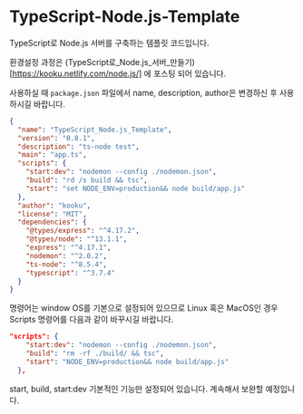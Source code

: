 # TypeScript-Node.js-Template

TypeScript로 Node.js 서버를 구축하는 템플릿 코드입니다.

환경설정 과정은 (TypeScript로_Node.js_서버_만들기)[https://kooku.netlify.com/node.js/] 에 포스팅 되어 있습니다.

사용하실 때 `package.json` 파일에서 name, description, author은 변경하신 후 사용하시길 바랍니다.

```json
{
  "name": "TypeScript_Node.js_Template",
  "version": "0.0.1",
  "description": "ts-node test",
  "main": "app.ts",
  "scripts": {
    "start:dev": "nodemon --config ./nodemon.json",
    "build": "rd /s build && tsc",
    "start": "set NODE_ENV=production&& node build/app.js"
  },
  "author": "kooku",
  "license": "MIT",
  "dependencies": {
    "@types/express": "^4.17.2",
    "@types/node": "^13.1.1",
    "express": "^4.17.1",
    "nodemon": "^2.0.2",
    "ts-node": "^8.5.4",
    "typescript": "^3.7.4"
  }
}
```

명령어는 window OS를 기본으로 설정되어 있으므로 Linux 혹은 MacOS인 경우 Scripts 명령어를 다음과 같이 바꾸시길 바랍니다.

```json
"scripts": {
    "start:dev": "nodemon --config ./nodemon.json",
    "build": "rm -rf ./build/ && tsc",
    "start": "NODE_ENV=production&& node build/app.js"
  },
```

start, build, start:dev 기본적인 기능만 설정되어 있습니다. 계속해서 보완할 예정입니다.

